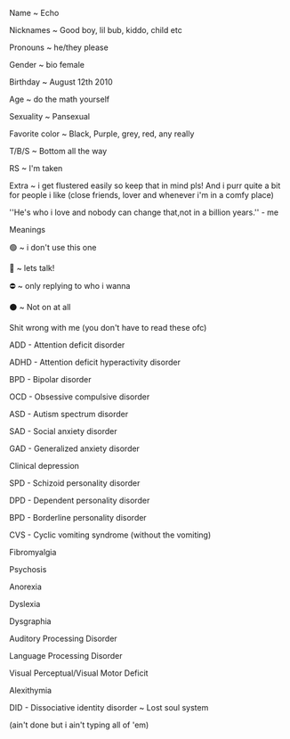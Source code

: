 Name ~ Echo

Nicknames ~ Good boy, lil bub, kiddo, child etc

Pronouns ~ he/they please

Gender ~ bio female

Birthday ~ August 12th 2010

Age ~ do the math yourself              

Sexuality ~ Pansexual             

Favorite color ~ Black, Purple, grey, red, any really

T/B/S ~ Bottom all the way

RS ~ I'm taken

Extra ~ i get flustered easily so keep that in mind pls! And i purr quite a bit for people i like (close friends, lover and whenever i'm in a comfy place)



''He's who i love and nobody can change that,not in a billion years.'' - me



Meanings

🟢 ~ i don't use this one

🌙 ~ lets talk!

⛔️ ~ only replying to who i wanna

⚫️ ~ Not on at all






Shit wrong with me
(you don't have to read these ofc)

ADD - Attention deficit disorder

ADHD - Attention deficit hyperactivity disorder

BPD - Bipolar disorder

OCD - Obsessive compulsive disorder

ASD - Autism spectrum disorder

SAD - Social anxiety disorder

GAD - Generalized anxiety disorder

Clinical depression

SPD - Schizoid personality disorder

DPD - Dependent personality disorder

BPD - Borderline personality disorder

CVS - Cyclic vomiting syndrome (without the vomiting)

Fibromyalgia

Psychosis

Anorexia

Dyslexia

Dysgraphia

Auditory Processing Disorder

Language Processing Disorder

Visual Perceptual/Visual Motor Deficit

Alexithymia

DID - Dissociative identity disorder
~ Lost soul system


(ain't done but i ain't typing all of 'em)
